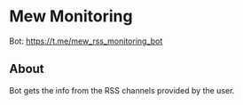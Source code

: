 # Mew Monitoring

Bot: https://t.me/mew_rss_monitoring_bot


## About

Bot gets the info from the RSS channels provided by the user.